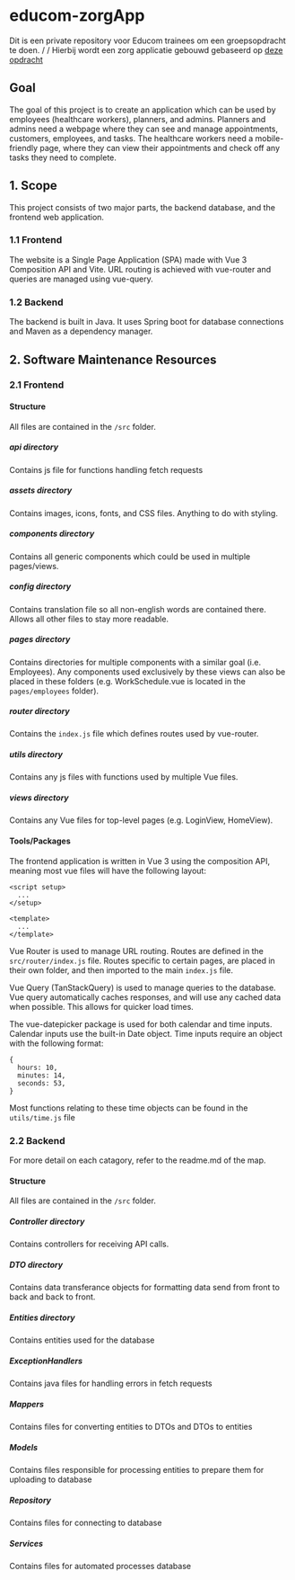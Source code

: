 # educom-zorgApp
Dit is een private repository voor Educom trainees om een groepsopdracht te doen.
/
/
Hierbij wordt een zorg applicatie gebouwd gebaseerd op [deze opdracht](https://e-learning.educom.nu/cases/ZAPP/intro)

## Goal
The goal of this project is to create an application which can be used by employees (healthcare workers), planners, and admins. Planners and admins need a webpage where they can see and manage appointments, customers, employees, and tasks. The healthcare workers need a mobile-friendly page, where they can view their appointments and check off any tasks they need to complete.

## 1. Scope
This project consists of two major parts, the backend database, and the frontend web application.

### 1.1 Frontend
The website is a Single Page Application (SPA) made with Vue 3 Composition API and Vite. URL routing is achieved with vue-router and queries are managed using vue-query.

### 1.2 Backend
The backend is built in Java. It uses Spring boot for database connections and Maven as a dependency manager.

## 2. Software Maintenance Resources

### 2.1 Frontend

#### Structure
All files are contained in the ```/src``` folder.

##### api directory
Contains js file for functions handling fetch requests

##### assets directory
Contains images, icons, fonts, and CSS files. Anything to do with styling.

##### components directory
Contains all generic components which could be used in multiple pages/views.

##### config directory
Contains translation file so all non-english words are contained there. Allows all other files to stay more readable.

##### pages directory
Contains directories for multiple components with a similar goal (i.e. Employees). Any components used exclusively by these views can also be placed in these folders (e.g. WorkSchedule.vue is located in the ```pages/employees``` folder).

##### router directory
Contains the ```index.js``` file which defines routes used by vue-router.

##### utils directory
Contains any js files with functions used by multiple Vue files.

##### views directory
Contains any Vue files for top-level pages (e.g. LoginView, HomeView).

#### Tools/Packages
The frontend application is written in Vue 3 using the composition API, meaning most vue files will have the following layout:
```
<script setup>
  ...
</setup>

<template>
  ...
</template>
```

Vue Router is used to manage URL routing. Routes are defined in the ```src/router/index.js``` file. Routes specific to certain pages, are placed in their own folder, and then imported to the main ```index.js``` file.

Vue Query (TanStackQuery) is used to manage queries to the database. Vue query automatically caches responses, and will use any cached data when possible. This allows for quicker load times.

The vue-datepicker package is used for both calendar and time inputs. Calendar inputs use the built-in Date object. Time inputs require an object with the following format:
```
{
  hours: 10,
  minutes: 14,
  seconds: 53,
}
```
Most functions relating to these time objects can be found in the ```utils/time.js``` file

### 2.2 Backend

For more detail on each catagory, refer to the readme.md of the map.

#### Structure
All files are contained in the ```/src``` folder.

##### Controller directory
Contains controllers for receiving API calls.

##### DTO directory
Contains data transferance objects for formatting data send from front to back and back to front.

##### Entities directory
Contains entities used for the database

##### ExceptionHandlers
Contains java files for handling errors in fetch requests

##### Mappers
Contains files for converting entities to DTOs and DTOs to entities

##### Models
Contains files responsible for processing entities to prepare them for uploading to database

##### Repository
Contains files for connecting to database

##### Services
Contains files for automated processes database
